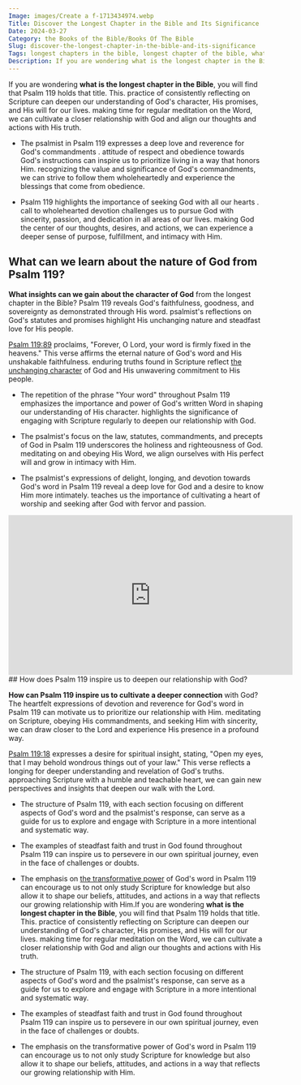 ```yaml
---
Image: images/Create a f-1713434974.webp
Title: Discover the Longest Chapter in the Bible and Its Significance
Date: 2024-03-27
Category: the Books of the Bible/Books Of The Bible
Slug: discover-the-longest-chapter-in-the-bible-and-its-significance
Tags: longest chapters in the bible, longest chapter of the bible, what is the longest chapter in the bible, what's the longest chapter in the bible, longest chapter in the bible, bible longest chapter, what is the longest bible chapter, the books of the bible, books of the bible
Description: If you are wondering what is the longest chapter in the Bible you will find that Psalm 119 holds that title This practice of consistently reflecting on Scripture can deepen our understanding of Gods character His promises and His will for our lives making time for regular meditation on the
---
```




If you are wondering **what is the longest chapter in the Bible**, you will find that Psalm 119 holds that title. This.  practice of consistently reflecting on Scripture can deepen our understanding of God's character, His promises, and His will for our lives.  making time for regular meditation on the Word, we can cultivate a closer relationship with God and align our thoughts and actions with His truth.

- The psalmist in Psalm 119 expresses a deep love and reverence for God's commandments .  attitude of respect and obedience towards God's instructions can inspire us to prioritize living in a way that honors Him.  recognizing the value and significance of God's commandments, we can strive to follow them wholeheartedly and experience the blessings that come from obedience.

- Psalm 119 highlights the importance of seeking God with all our hearts .  call to wholehearted devotion challenges us to pursue God with sincerity, passion, and dedication in all areas of our lives.  making God the center of our thoughts, desires, and actions, we can experience a deeper sense of purpose, fulfillment, and intimacy with Him.

## What can we learn about the nature of God from Psalm 119?

**What insights can we gain about the character of God** from the longest chapter in the Bible? Psalm 119 reveals God's faithfulness, goodness, and sovereignty as demonstrated through His word.  psalmist's reflections on God's statutes and promises highlight His unchanging nature and steadfast love for His people.

[Psalm 119:89](https://www.bibleref.com/Psalm/119/Psalm-119-89.html) proclaims, "Forever, O Lord, your word is firmly fixed in the heavens." This verse affirms the eternal nature of God's word and His unshakable faithfulness.  enduring truths found in Scripture reflect [the unchanging character](/5-powerful-prayers-for-trust-in-god-strengthen-your-faith-today) of God and His unwavering commitment to His people.

- The repetition of the phrase "Your word" throughout Psalm 119 emphasizes the importance and power of God's written Word in shaping our understanding of His character.  highlights the significance of engaging with Scripture regularly to deepen our relationship with God.

- The psalmist's focus on the law, statutes, commandments, and precepts of God in Psalm 119 underscores the holiness and righteousness of God.  meditating on and obeying His Word, we align ourselves with His perfect will and grow in intimacy with Him.

- The psalmist's expressions of delight, longing, and devotion towards God's word in Psalm 119 reveal a deep love for God and a desire to know Him more intimately.  teaches us the importance of cultivating a heart of worship and seeking after God with fervor and passion.


<iframe width="560" height="315" src="https://www.youtube.com/embed/VEkEih7bp1g" frameborder="0" allow="autoplay; encrypted-media" allowfullscreen></iframe>
## How does Psalm 119 inspire us to deepen our relationship with God?

**How can Psalm 119 inspire us to cultivate a deeper connection** with God? The heartfelt expressions of devotion and reverence for God's word in Psalm 119 can motivate us to prioritize our relationship with Him.  meditating on Scripture, obeying His commandments, and seeking Him with sincerity, we can draw closer to the Lord and experience His presence in a profound way.

[Psalm 119:18](https://www.bibleref.com/Psalm/119/Psalm-119-18.html) expresses a desire for spiritual insight, stating, "Open my eyes, that I may behold wondrous things out of your law." This verse reflects a longing for deeper understanding and revelation of God's truths.  approaching Scripture with a humble and teachable heart, we can gain new perspectives and insights that deepen our walk with the Lord.

- The structure of Psalm 119, with each section focusing on different aspects of God's word and the psalmist's response, can serve as a guide for us to explore and engage with Scripture in a more intentional and systematic way.
- The examples of steadfast faith and trust in God found throughout Psalm 119 can inspire us to persevere in our own spiritual journey, even in the face of challenges or doubts.
- The emphasis on [the transformative power](/uncovering-the-divine-journey-of-jesus-exploring-the-life-of-christ) of God's word in Psalm 119 can encourage us to not only study Scripture for knowledge but also allow it to shape our beliefs, attitudes, and actions in a way that reflects our growing relationship with Him.If you are wondering **what is the longest chapter in the Bible**, you will find that Psalm 119 holds that title. This.  practice of consistently reflecting on Scripture can deepen our understanding of God's character, His promises, and His will for our lives.  making time for regular meditation on the Word, we can cultivate a closer relationship with God and align our thoughts and actions with His truth.

- The structure of Psalm 119, with each section focusing on different aspects of God's word and the psalmist's response, can serve as a guide for us to explore and engage with Scripture in a more intentional and systematic way.
- The examples of steadfast faith and trust in God found throughout Psalm 119 can inspire us to persevere in our own spiritual journey, even in the face of challenges or doubts.
- The emphasis on the transformative power of God's word in Psalm 119 can encourage us to not only study Scripture for knowledge but also allow it to shape our beliefs, attitudes, and actions in a way that reflects our growing relationship with Him.